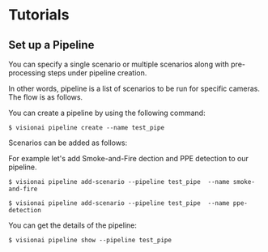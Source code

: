 # **Tutorials**

## Set up a **Pipeline**

You can specify a single scenario or multiple scenarios along with pre-processing steps under pipeline creation.

In other words, pipeline is a list of scenarios to be run for specific cameras. The flow is as follows.

You can create a pipeline by using the following command:

```console
$ visionai pipeline create --name test_pipe
```

    
Scenarios can be added as follows:

For example let's add Smoke-and-Fire dection and PPE detection to our pipeline.

```console
$ visionai pipeline add-scenario --pipeline test_pipe  --name smoke-and-fire
```

```console
$ visionai pipeline add-scenario --pipeline test_pipe  --name ppe-detection
```


You can get the details of the pipeline:

```console
$ visionai pipeline show --pipeline test_pipe
```
